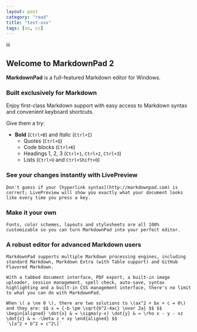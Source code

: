 ```yaml
---
layout: post
category: "read"
title: "test-xxx"
tags: [xx, cc]
---
```

iii
## Welcome to MarkdownPad 2 ##

**MarkdownPad** is a full-featured Markdown editor for Windows.

### Built exclusively for Markdown ###

Enjoy first-class Markdown support with easy access to  Markdown syntax and convenient keyboard shortcuts.

Give them a try:

- **Bold** (`Ctrl+B`) and *Italic* (`Ctrl+I`)
    - Quotes (`Ctrl+Q`)
    - Code blocks (`Ctrl+K`)
    - Headings 1, 2, 3 (`Ctrl+1`, `Ctrl+2`, `Ctrl+3`)
    - Lists (`Ctrl+U` and `Ctrl+Shift+O`)

### See your changes instantly with LivePreview ###

    Don't guess if your [hyperlink syntax](http://markdownpad.com) is correct; LivePreview will show you exactly what your document looks like every time you press a key.

### Make it your own ###

    Fonts, color schemes, layouts and stylesheets are all 100% customizable so you can turn MarkdownPad into your perfect editor.

### A robust editor for advanced Markdown users ###


    MarkdownPad supports multiple Markdown processing engines, including standard Markdown, Markdown Extra (with Table support) and GitHub Flavored Markdown.

    With a tabbed document interface, PDF export, a built-in image uploader, session management, spell check, auto-save, syntax highlighting and a built-in CSS management interface, there's no limit to what you can do with MarkdownPad.

    When \( a \ne 0 \), there are two solutions to \(ax^2 + bx + c = 0\) and they are: $$ x = {-b \pm \sqrt{b^2-4ac} \over 2a} $$ $$ \begin{aligned} \dot{x} & = \sigma(y-x) \dot{y} & = \rho x - y - xz \dot{z} & = -\beta z + xy \end{aligned} $$
    `\[a^2 + b^2 = c^2\]`

